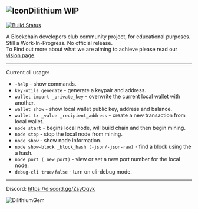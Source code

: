 ![Icon](https://i.imgur.com/x2if7vJ.png)Dilithium WIP
---
[![Build Status](https://travis-ci.org/CryptoKass/dilithium.svg?branch=master)](https://travis-ci.org/CryptoKass/dilithium.svg)

A Blockchain developers club community project, for educational purposes. Still a Work-In-Progress. No official release.<br>
To Find out more about what we are aiming to achieve please read our [vision page](https://github.com/CryptoKass/dilithium/wiki/Vision).

---

Current cli usage:
- `-help` - show commands.
- `key-utils generate` - generate a keypair and address.
- `wallet import _private_key` - overwrite the current local wallet with another.
- `wallet show` - show local wallet public key, address and balance.
- `wallet tx _value _recipient_address` - create a new transaction from local wallet.
- `node start` - begins local node, will build chain and then begin mining.
- `node stop` - stop the local node from mining.
- `node show` - show node information.
- `node show-block _block_hash (-json/-json-raw)` - find a block using the a hash.
- `node port (_new_port)` - view or set a new port number for the local node.
- `debug-cli true/false` - turn on cli-debug mode.

---

Discord: https://discord.gg/ZsyQqyk

![DilithiumGem](https://i.imgur.com/2ubvWak.png)
